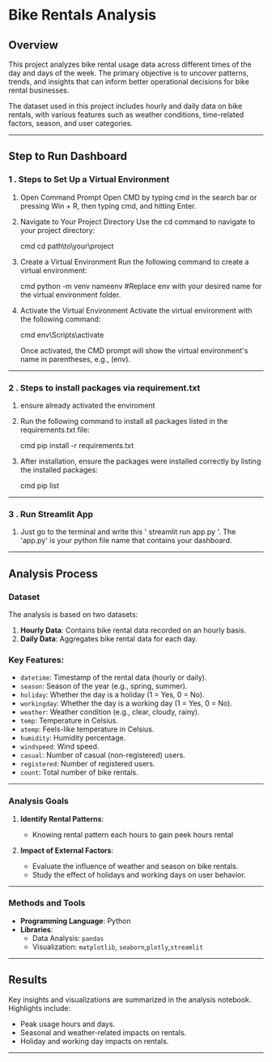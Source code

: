 # Bike Rentals Analysis

## Overview
This project analyzes bike rental usage data across different times of the day and days of the week. The primary objective is to uncover patterns, trends, and insights that can inform better operational decisions for bike rental businesses.

The dataset used in this project includes hourly and daily data on bike rentals, with various features such as weather conditions, time-related factors, season, and user categories.

---
## Step to Run Dashboard

### 1 . Steps to Set Up a Virtual Environment
1. Open Command Prompt
   Open CMD by typing cmd in the search bar or pressing Win + R, then typing cmd, and hitting Enter.

2. Navigate to Your Project Directory
   Use the cd command to navigate to your project directory:

   cmd
   cd path\to\your\project

3. Create a Virtual Environment
   Run the following command to create a virtual environment:

   cmd
   python -m venv nameenv  #Replace env with your desired name for the virtual environment folder.

4. Activate the Virtual Environment
   Activate the virtual environment with the following command:

   cmd
   env\Scripts\activate

   Once activated, the CMD prompt will show the virtual environment's name in parentheses, e.g., (env).

---

### 2 . Steps to install packages via requirement.txt

1. ensure already activated the enviroment
2. Run the following command to install all packages listed in the requirements.txt file:

   cmd
   pip install -r requirements.txt

3. After installation, ensure the packages were installed correctly by listing the installed packages:

   cmd
   pip list

---

### 3 . Run Streamlit App

1. Just go to the terminal and write this ' streamlit run app.py '. The 'app.py' is your python file name that contains your dashboard. 

---

## Analysis Process

### Dataset
The analysis is based on two datasets:
1. **Hourly Data**: Contains bike rental data recorded on an hourly basis.
2. **Daily Data**: Aggregates bike rental data for each day.

### Key Features:
- `datetime`: Timestamp of the rental data (hourly or daily).
- `season`: Season of the year (e.g., spring, summer).
- `holiday`: Whether the day is a holiday (1 = Yes, 0 = No).
- `workingday`: Whether the day is a working day (1 = Yes, 0 = No).
- `weather`: Weather condition (e.g., clear, cloudy, rainy).
- `temp`: Temperature in Celsius.
- `atemp`: Feels-like temperature in Celsius.
- `humidity`: Humidity percentage.
- `windspeed`: Wind speed.
- `casual`: Number of casual (non-registered) users.
- `registered`: Number of registered users.
- `count`: Total number of bike rentals.

---

### Analysis Goals
1. **Identify Rental Patterns**:
   - Knowing rental pattern each hours to gain peek hours rental

2. **Impact of External Factors**:
   - Evaluate the influence of weather and season on bike rentals.
   - Study the effect of holidays and working days on user behavior.

---

### Methods and Tools
- **Programming Language**: Python
- **Libraries**:
  - Data Analysis: `pandas`
  - Visualization: `matplotlib`, `seaborn`,`plotly`,`streamlit`

---

## Results
Key insights and visualizations are summarized in the analysis notebook. Highlights include:
- Peak usage hours and days.
- Seasonal and weather-related impacts on rentals.
- Holiday and working day impacts on rentals.

---
